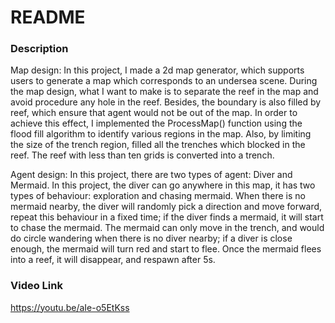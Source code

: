 # README

### Description

Map design: In this project, I made a 2d map generator, which supports users to generate a map which corresponds to an undersea scene. During the map design, what I want to make is to separate the reef in the map and avoid procedure any hole in the reef. Besides, the boundary is also filled by reef, which ensure that agent would not be out of the map. In order to achieve this effect, I implemented the ProcessMap() function using the flood fill algorithm to identify various regions in the map. Also, by limiting the size of the trench region, filled all the trenches which blocked in the reef. The reef with less than ten grids is converted into a trench.

Agent design: In this project, there are two types of agent: Diver and Mermaid. In this project, the diver can go anywhere in this map, it has two types of behaviour: exploration and chasing mermaid. When there is no mermaid nearby, the diver will randomly pick a direction and move forward, repeat this behaviour in a fixed time; if the diver finds a mermaid, it will start to chase the mermaid. The mermaid can only move in the trench, and would do circle wandering when there is no diver nearby; if a diver is close enough, the mermaid will turn red and start to flee. Once the mermaid flees into a reef, it will disappear, and respawn after 5s.

### Video Link

https://youtu.be/aIe-o5EtKss
